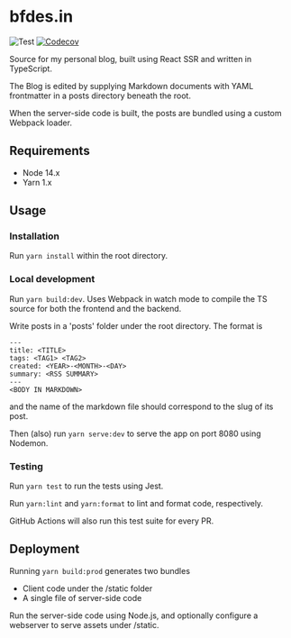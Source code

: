 # bfdes.in

![Test](https://github.com/bfdes/bfdes.in/workflows/Build%20and%20Test/badge.svg)
[![Codecov](https://codecov.io/gh/bfdes/bfdes.in/branch/master/graph/badge.svg)](https://codecov.io/gh/bfdes/bfdes.in)

Source for my personal blog, built using React SSR and written in TypeScript.

The Blog is edited by supplying Markdown documents with YAML frontmatter in a posts directory beneath the root.

When the server-side code is built, the posts are bundled using a custom Webpack loader.

## Requirements

- Node 14.x
- Yarn 1.x

## Usage

### Installation

Run `yarn install` within the root directory.

### Local development

Run `yarn build:dev`. Uses Webpack in watch mode to compile the TS source for both the frontend and the backend.

Write posts in a 'posts' folder under the root directory. The format is

```
---
title: <TITLE>
tags: <TAG1> <TAG2>
created: <YEAR>-<MONTH>-<DAY>
summary: <RSS SUMMARY>
---
<BODY IN MARKDOWN>
```

and the name of the markdown file should correspond to the slug of its post.

Then (also) run `yarn serve:dev` to serve the app on port 8080 using Nodemon.

### Testing

Run `yarn test` to run the tests using Jest.

Run `yarn:lint` and `yarn:format` to lint and format code, respectively.

GitHub Actions will also run this test suite for every PR.

## Deployment

Running `yarn build:prod` generates two bundles

- Client code under the /static folder
- A single file of server-side code

Run the server-side code using Node.js, and optionally configure a webserver to serve assets under /static.

